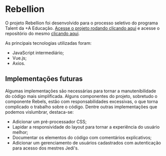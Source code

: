 # Rebellion
O projeto Rebellion foi desenvolvido para o processo seletivo do programa Talent da +A Educação. 
[Acesse o projeto rodando clicando aqui](https://viniciusolro.github.io/rebellion/) e acesse o repositório do mesmo [clicando aqui](https://github.com/viniciusOlro/rebellion).

As principais tecnologias utilizadas foram:

- JavaScript intermediário;
- Vue.js;
- Axios.

## Implementações futuras
Algumas implementações são necessárias para tornar a manutenibilidade do código mais simplificada. Alguns componentes do projeto, sobretudo o 
componente Rebels, estão com responsabilidades excessivas, o que torna complicado o trabalho sobre o código. Dentre outras implementações que 
podemos vislumbrar, destaca-se:

- Adicionar um pré-processador CSS;
- Lapidar a responsividade do layout para tornar a experiência do usuário melhor;
- Documentar os elementos do código com comentários explicativos;
- Adicionar um gerenciamento de usuários cadastrados com autenticação para acesso dos mestres Jedi's.
